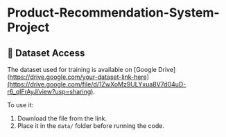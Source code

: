# Product-Recommendation-System-Project

## 📁 Dataset Access

The dataset used for training is available on [Google Drive] (https://drive.google.com/your-dataset-link-here](https://drive.google.com/file/d/1ZwXoMz9ULYxua8V7d04uD-r6_qIFrAyJ/view?usp=sharing).

To use it:
1. Download the file from the link.
2. Place it in the `data/` folder before running the code.
